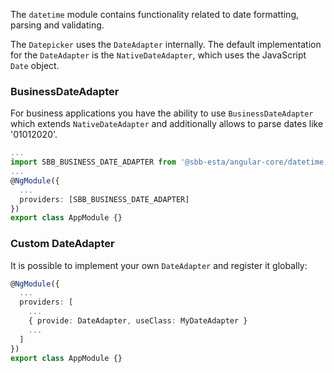 The `datetime` module contains functionality related to date formatting, parsing and validating.

The `Datepicker` uses the `DateAdapter` internally. The default implementation for the `DateAdapter`
is the `NativeDateAdapter`, which uses the JavaScript `Date` object.

### BusinessDateAdapter

For business applications you have the ability to use `BusinessDateAdapter` which extends `NativeDateAdapter`
and additionally allows to parse dates like '01012020'.

```ts
...
import SBB_BUSINESS_DATE_ADAPTER from '@sbb-esta/angular-core/datetime'
...
@NgModule({
  ...
  providers: [SBB_BUSINESS_DATE_ADAPTER]
})
export class AppModule {}
```

### Custom DateAdapter

It is possible to implement your own `DateAdapter` and register it globally:

```ts
@NgModule({
  ...
  providers: [
    ...
    { provide: DateAdapter, useClass: MyDateAdapter }
    ...
  ]
})
export class AppModule {}
```
